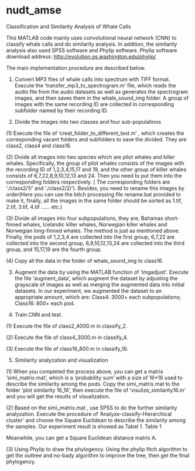 # nudt_amse

Classification and Similarity Analysis of Whale Calls

This MATLAB code mainly uses convolutional neural network (CNN) to classify whale calls and do similarity analysis. In addition, the similarity analysis also used SPSS software and Phylip software.
Phylip software download address: http://evolution.gs.washington.edu/phylip/

The main implementation procedure are described below.
1. Convert MP3 files of whale calls into spectrum with TIFF format.
Execute the ‘transfer_mp3_to_spectrogram.m’ file, which reads the audio file from the audio datasets as well as generates the spectrogram images, and then saves them in the whale_sound_img folder. A group of images with the same recording ID are collected in corresponding subfolder named by their recording ID. 

2. Divide the images into two classes and four sub-populatinos

(1) Execute the file of ‘creat_folder_to_different_test.m’ , which creates the corresponding vacant folders and subfolders to save the divided. They are class2, class4 and class16.

(2) Divide all images into two species which are pilot whales and killer whales. Specifically, the group of pilot whales consists of the images with the recording ID of 1,2,3,4,15,17 and 19, and the other group of killer whales consists of 6,7,22,8,9,10,12,13 and 24. Then you need to put them into the corresponding folders respectively. ( The corresponding folders are ‘./class2/1/’ and ‘./class2/2/’). Besides, you need to rename this images by order(Here you can use the bitch processing file rename.bat provided to make it, finally, all the images in the same folder should be sorted as 1.tif, 2.tif, 3.tif, 4.tif …… etc.)

(3) Divide all images into four subpopulations, they are, Bahamas short-finned whales, Icelandic killer whales, Norwegian killer whales and Norwegian long-finned whales. The method is just as mentioned above. Finally, the pods of 1,2,3,4 are collected into the first group, 6,7,22 are collected into the second group, 8,9,10,12,13,24 are collected into the third group, and 15,17,19 are the fourth group.

(4) Copy all the data in the folder of whale_sound_img to class16.

3. Augment the data by using the MATLAB function of ‘imgadjust’.
Execute the file ‘augment_data’, which augment the dataset by adjusting the grayscale of images as well as merging the augmented data into initial datasets.
In our experiment, we augmented the dataset to an appropriate amount, which are:
Class4: 3000+ each subpopulations;
Class16: 800+ each pod.
  
4. Train CNN and test.

(1) Execute the file of class2_4000.m in classify_2.

(2) Execute the file of class4_3000.m in classify_4.

(3) Execute the file of class16_800.m in classify_16.

5. Similarity analyzation and visualization

(1) When you completed the process above, you can get a matrix ‘simi_matrix.mat’, which is a ‘probability sum’ with a size of 16*16 used to describe the similarity among the pods.
Copy the simi_matrix.mat to the folder ‘plot similarity 16_16’, then execute the file of ‘visulize_similarity16.m’ and you will get the results of visualization.

(2) Based on the simi_matrix.mat , use SPSS to do the further similarity analyzation.
Execute the procedure of ‘Analyze-classify-Hierarchical cluster’ and choose the Square Euclidean to describe the similarity among the samples. Our experiment result is showed as Tabel 1.
Table 1
 
Meanwhile, you can get a Square Euclidean distance matrix A.

(3) Using Phylip to draw the phylogency.
Using the phylip fitch algorithm to get the outtree and no-bady algorithm to improve the tree, then get the final phylogency.
